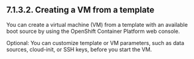 ## 7.1.3.2. Creating a VM from a template

You can create a virtual machine (VM) from a template with an available boot source by using the OpenShift Container Platform web console.

Optional: You can customize template or VM parameters, such as data sources, cloud-init, or SSH keys, before you start the VM.

